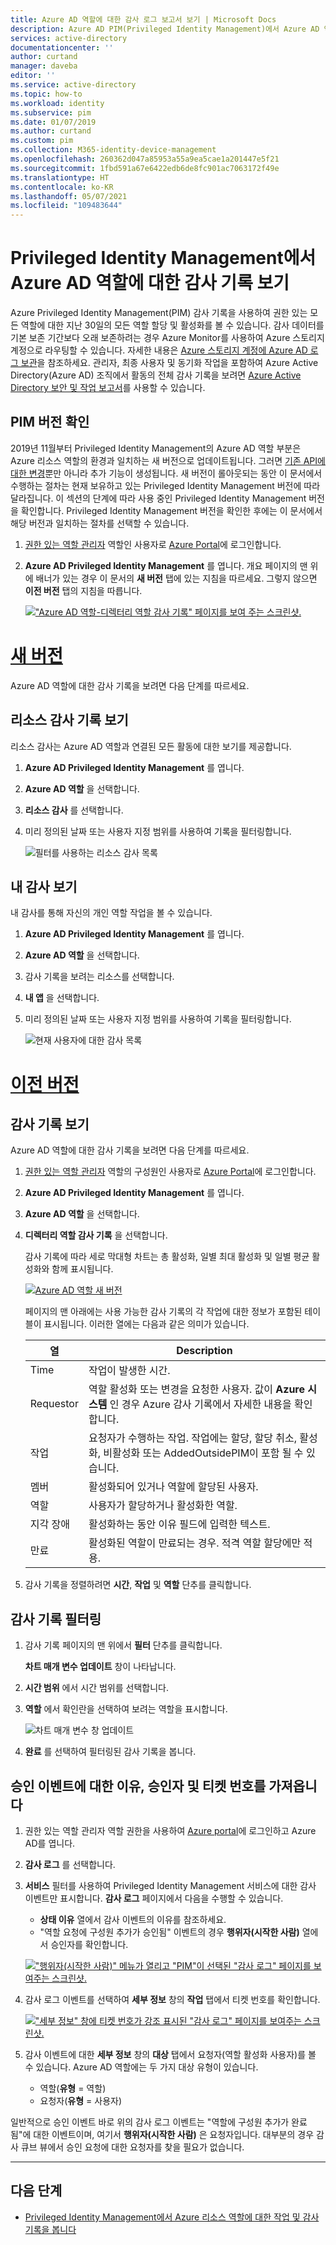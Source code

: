 ```yaml
---
title: Azure AD 역할에 대한 감사 로그 보고서 보기 | Microsoft Docs
description: Azure AD PIM(Privileged Identity Management)에서 Azure AD 역할에 대한 감사 기록을 보는 방법을 알아봅니다.
services: active-directory
documentationcenter: ''
author: curtand
manager: daveba
editor: ''
ms.service: active-directory
ms.topic: how-to
ms.workload: identity
ms.subservice: pim
ms.date: 01/07/2019
ms.author: curtand
ms.custom: pim
ms.collection: M365-identity-device-management
ms.openlocfilehash: 260362d047a85953a55a9ea5cae1a201447e5f21
ms.sourcegitcommit: 1fbd591a67e6422edb6de8fc901ac7063172f49e
ms.translationtype: HT
ms.contentlocale: ko-KR
ms.lasthandoff: 05/07/2021
ms.locfileid: "109483644"
---
```

# <a name="view-audit-history-for-azure-ad-roles-in-privileged-identity-management"></a>Privileged Identity Management에서 Azure AD 역할에 대한 감사 기록 보기

Azure Privileged Identity Management(PIM) 감사 기록을 사용하여 권한 있는 모든 역할에 대한 지난 30일의 모든 역할 할당 및 활성화를 볼 수 있습니다. 감사 데이터를 기본 보존 기간보다 오래 보존하려는 경우 Azure Monitor를 사용하여 Azure 스토리지 계정으로 라우팅할 수 있습니다. 자세한 내용은 [Azure 스토리지 계정에 Azure AD 로그 보관](../reports-monitoring/quickstart-azure-monitor-route-logs-to-storage-account.md)을 참조하세요. 관리자, 최종 사용자 및 동기화 작업을 포함하여 Azure Active Directory(Azure AD) 조직에서 활동의 전체 감사 기록을 보려면 [Azure Active Directory 보안 및 작업 보고서](../reports-monitoring/overview-reports.md)를 사용할 수 있습니다.

## <a name="determine-your-version-of-pim"></a>PIM 버전 확인

2019년 11월부터 Privileged Identity Management의 Azure AD 역할 부분은 Azure 리소스 역할의 환경과 일치하는 새 버전으로 업데이트됩니다. 그러면 [기존 API에 대한 변경](azure-ad-roles-features.md#api-changes)뿐만 아니라 추가 기능이 생성됩니다. 새 버전이 롤아웃되는 동안 이 문서에서 수행하는 절차는 현재 보유하고 있는 Privileged Identity Management 버전에 따라 달라집니다. 이 섹션의 단계에 따라 사용 중인 Privileged Identity Management 버전을 확인합니다. Privileged Identity Management 버전을 확인한 후에는 이 문서에서 해당 버전과 일치하는 절차를 선택할 수 있습니다.

1. [권한 있는 역할 관리자](../roles/permissions-reference.md#privileged-role-administrator) 역할인 사용자로 [Azure Portal](https://portal.azure.com/)에 로그인합니다.
1. **Azure AD Privileged Identity Management** 를 엽니다. 개요 페이지의 맨 위에 배너가 있는 경우 이 문서의 **새 버전** 탭에 있는 지침을 따르세요. 그렇지 않으면 **이전 버전** 탭의 지침을 따릅니다.

    [!["Azure AD 역할-디렉터리 역할 감사 기록" 페이지를 보여 주는 스크린샷.](media/pim-how-to-use-audit-log/directory-roles-audit-history.png "버전에 대한 탭을 선택합니다.")](media/pim-how-to-use-audit-log/directory-roles-audit-history.png)

# <a name="new-version"></a>[새 버전](#tab/new)

Azure AD 역할에 대한 감사 기록을 보려면 다음 단계를 따르세요.

## <a name="view-resource-audit-history"></a>리소스 감사 기록 보기

리소스 감사는 Azure AD 역할과 연결된 모든 활동에 대한 보기를 제공합니다.

1. **Azure AD Privileged Identity Management** 를 엽니다.

1. **Azure AD 역할** 을 선택합니다.

1. **리소스 감사** 를 선택합니다.

1. 미리 정의된 날짜 또는 사용자 지정 범위를 사용하여 기록을 필터링합니다.

    ![필터를 사용하는 리소스 감사 목록](media/azure-pim-resource-rbac/rbac-resource-audit.png)

## <a name="view-my-audit"></a>내 감사 보기

내 감사를 통해 자신의 개인 역할 작업을 볼 수 있습니다.

1. **Azure AD Privileged Identity Management** 를 엽니다.

1. **Azure AD 역할** 을 선택합니다.

1. 감사 기록을 보려는 리소스를 선택합니다.

1. **내 앱** 을 선택합니다.

1. 미리 정의된 날짜 또는 사용자 지정 범위를 사용하여 기록을 필터링합니다.

    ![현재 사용자에 대한 감사 목록](media/azure-pim-resource-rbac/my-audit-time.png)

# <a name="previous-version"></a>[이전 버전](#tab/previous)

## <a name="view-audit-history"></a>감사 기록 보기

Azure AD 역할에 대한 감사 기록을 보려면 다음 단계를 따르세요.

1. [권한 있는 역할 관리자](../roles/permissions-reference.md#privileged-role-administrator) 역할의 구성원인 사용자로 [Azure Portal](https://portal.azure.com/)에 로그인합니다.

1. **Azure AD Privileged Identity Management** 를 엽니다.

1. **Azure AD 역할** 을 선택합니다.

1. **디렉터리 역할 감사 기록** 을 선택합니다.

    감사 기록에 따라 세로 막대형 차트는 총 활성화, 일별 최대 활성화 및 일별 평균 활성화와 함께 표시됩니다.

    [![Azure AD 역할 새 버전](media/pim-how-to-use-audit-log/directory-roles-audit-history.png "디렉터리 역할 감사 기록 보기")](media/pim-how-to-use-audit-log/directory-roles-audit-history.png)

    페이지의 맨 아래에는 사용 가능한 감사 기록의 각 작업에 대한 정보가 포함된 테이블이 표시됩니다. 이러한 열에는 다음과 같은 의미가 있습니다.

    | 열 | Description |
    | --- | --- |
    | Time | 작업이 발생한 시간. |
    | Requestor | 역할 활성화 또는 변경을 요청한 사용자. 값이 **Azure 시스템** 인 경우 Azure 감사 기록에서 자세한 내용을 확인합니다. |
    | 작업 | 요청자가 수행하는 작업. 작업에는 할당, 할당 취소, 활성화, 비활성화 또는 AddedOutsidePIM이 포함 될 수 있습니다. |
    | 멤버 | 활성화되어 있거나 역할에 할당된 사용자. |
    | 역할 | 사용자가 할당하거나 활성화한 역할. |
    | 지각 장애 | 활성화하는 동안 이유 필드에 입력한 텍스트. |
    | 만료 | 활성화된 역할이 만료되는 경우. 적격 역할 할당에만 적용. |

1. 감사 기록을 정렬하려면 **시간**, **작업** 및 **역할** 단추를 클릭합니다.

## <a name="filter-audit-history"></a>감사 기록 필터링

1. 감사 기록 페이지의 맨 위에서 **필터** 단추를 클릭합니다.

    **차트 매개 변수 업데이트** 창이 나타납니다.

1. **시간 범위** 에서 시간 범위를 선택합니다.

1. **역할** 에서 확인란을 선택하여 보려는 역할을 표시합니다.

    ![차트 매개 변수 창 업데이트](media/pim-how-to-use-audit-log/update-chart-parameters.png)

1. **완료** 를 선택하여 필터링된 감사 기록을 봅니다.

## <a name="get-reason-approver-and-ticket-number-for-approval-events"></a>승인 이벤트에 대한 이유, 승인자 및 티켓 번호를 가져옵니다

1. 권한 있는 역할 관리자 역할 권한을 사용하여 [Azure portal](https://aad.portal.azure.com)에 로그인하고 Azure AD를 엽니다.
1. **감사 로그** 를 선택합니다.
1. **서비스** 필터를 사용하여 Privileged Identity Management 서비스에 대한 감사 이벤트만 표시합니다. **감사 로그** 페이지에서 다음을 수행할 수 있습니다.

    - **상태 이유** 열에서 감사 이벤트의 이유를 참조하세요.
    - "역할 요청에 구성원 추가가 승인됨" 이벤트의 경우 **행위자(시작한 사람)** 열에서 승인자를 확인합니다.

    [!["행위자(시작한 사람)" 메뉴가 열리고 "PIM"이 선택된 "감사 로그" 페이지를 보여주는 스크린샷.](media/pim-how-to-use-audit-log/filter-audit-logs.png "PIM 서비스에 대한 감사 로그 필터링")](media/pim-how-to-use-audit-log/filter-audit-logs.png)

1. 감사 로그 이벤트를 선택하여 **세부 정보** 창의 **작업** 탭에서 티켓 번호를 확인합니다.
  
    [!["세부 정보" 창에 티켓 번호가 강조 표시된 "감사 로그" 페이지를 보여주는 스크린샷.](media/pim-how-to-use-audit-log/audit-event-ticket-number.png "감사 이벤트의 티켓 번호를 확인하십시오")](media/pim-how-to-use-audit-log/audit-event-ticket-number.png)

1. 감사 이벤트에 대한 **세부 정보** 창의 **대상** 탭에서 요청자(역할 활성화 사용자)를 볼 수 있습니다. Azure AD 역할에는 두 가지 대상 유형이 있습니다.

    - 역할(**유형** = 역할)
    - 요청자(**유형** = 사용자)

일반적으로 승인 이벤트 바로 위의 감사 로그 이벤트는 "역할에 구성원 추가가 완료됨"에 대한 이벤트이며, 여기서 **행위자(시작한 사람)** 은 요청자입니다. 대부분의 경우 감사 큐브 뷰에서 승인 요청에 대한 요청자를 찾을 필요가 없습니다.

---

## <a name="next-steps"></a>다음 단계

- [Privileged Identity Management에서 Azure 리소스 역할에 대한 작업 및 감사 기록을 봅니다](azure-pim-resource-rbac.md)
